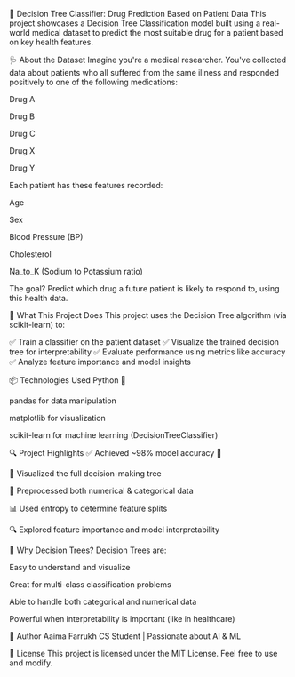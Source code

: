 🧠 Decision Tree Classifier: Drug Prediction Based on Patient Data
This project showcases a Decision Tree Classification model built using a real-world medical dataset to predict the most suitable drug for a patient based on key health features.

🩺 About the Dataset
Imagine you're a medical researcher. You've collected data about patients who all suffered from the same illness and responded positively to one of the following medications:

Drug A

Drug B

Drug C

Drug X

Drug Y

Each patient has these features recorded:

Age

Sex

Blood Pressure (BP)

Cholesterol

Na_to_K (Sodium to Potassium ratio)

The goal? Predict which drug a future patient is likely to respond to, using this health data.

🌲 What This Project Does
This project uses the Decision Tree algorithm (via scikit-learn) to:

✅ Train a classifier on the patient dataset
✅ Visualize the trained decision tree for interpretability
✅ Evaluate performance using metrics like accuracy
✅ Analyze feature importance and model insights

📦 Technologies Used
Python 🐍

pandas for data manipulation

matplotlib for visualization

scikit-learn for machine learning (DecisionTreeClassifier)

🔍 Project Highlights
✅ Achieved ~98% model accuracy 🤯

🌳 Visualized the full decision-making tree

🧪 Preprocessed both numerical & categorical data

📊 Used entropy to determine feature splits

🔍 Explored feature importance and model interpretability

🧠 Why Decision Trees?
Decision Trees are:

Easy to understand and visualize

Great for multi-class classification problems

Able to handle both categorical and numerical data

Powerful when interpretability is important (like in healthcare)

🙌 Author
Aaima Farrukh
CS Student | Passionate about AI & ML

📄 License
This project is licensed under the MIT License. Feel free to use and modify.
